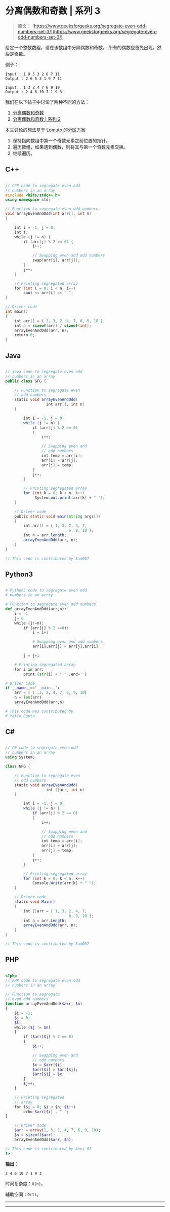 # 分离偶数和奇数 | 系列 3

> 原文： [https://www.geeksforgeeks.org/segregate-even-odd-numbers-set-3/](https://www.geeksforgeeks.org/segregate-even-odd-numbers-set-3/)

给定一个整数数组，请在该数组中分隔偶数和奇数。 所有的偶数应首先出现，然后是奇数。

例子：

```
Input : 1 9 5 3 2 6 7 11
Output : 2 6 5 3 1 9 7 11

Input : 1 3 2 4 7 6 9 10
Output : 2 4 6 10 7 1 9 3

```



我们在以下帖子中讨论了两种不同的方法：

1.  [分离偶数和奇数](https://www.geeksforgeeks.org/segregate-even-and-odd-numbers/)
2.  [分离偶数和奇数 | 系列 2](https://www.geeksforgeeks.org/segregate-even-odd-set-2/)

本文讨论的想法基于 [Lomuto 的分区方案](https://www.geeksforgeeks.org/hoares-vs-lomuto-partition-scheme-quicksort/)

1.  保持指向数组中第一个奇数元素之前位置的指针。
2.  遍历数组，如果遇到偶数，则将其与第一个奇数元素交换。
3.  继续遍历。

## C++ 

```cpp

// CPP code to segregate even odd 
// numbers in an array 
#include <bits/stdc++.h> 
using namespace std; 

// Function to segregate even odd numbers 
void arrayEvenAndOdd(int arr[], int n) 
{ 

    int i = -1, j = 0; 
    int t; 
    while (j != n) { 
        if (arr[j] % 2 == 0) { 
            i++; 

            // Swapping even and odd numbers 
            swap(arr[i], arr[j]); 
        } 
        j++; 
    } 

    // Printing segregated array 
    for (int i = 0; i < n; i++) 
        cout << arr[i] << " "; 
} 

// Driver code 
int main() 
{ 
    int arr[] = { 1, 3, 2, 4, 7, 6, 9, 10 }; 
    int n = sizeof(arr) / sizeof(int); 
    arrayEvenAndOdd(arr, n); 
    return 0; 
} 

```

## Java

```java

// java code to segregate even odd 
// numbers in an array 
public class GFG { 

    // Function to segregate even 
    // odd numbers 
    static void arrayEvenAndOdd( 
                  int arr[], int n) 
    { 

        int i = -1, j = 0; 
        while (j != n) { 
            if (arr[j] % 2 == 0) 
            { 
                i++; 

                // Swapping even and 
                // odd numbers 
                int temp = arr[i]; 
                arr[i] = arr[j]; 
                arr[j] = temp; 
            } 
            j++; 
        } 

        // Printing segregated array 
        for (int k = 0; k < n; k++) 
             System.out.print(arr[k] + " "); 
    } 

    // Driver code 
    public static void main(String args[]) 
    { 
        int arr[] = { 1, 3, 2, 4, 7,  
                            6, 9, 10 }; 
        int n = arr.length; 
        arrayEvenAndOdd(arr, n); 
    } 
} 

// This code is contributed by Sam007 

```

## Python3

```py

# Python3 code to segregate even odd  
# numbers in an array  

# Function to segregate even odd numbers  
def arrayEvenAndOdd(arr,n): 
    i = -1
    j= 0
    while (j!=n): 
        if (arr[j] % 2 ==0): 
            i = i+1

            # Swapping even and odd numbers  
            arr[i],arr[j] = arr[j],arr[i] 

        j = j+1

    # Printing segregated array  
    for i in arr: 
        print (str(i) + " " ,end='') 

# Driver Code 
if __name__=='__main__': 
    arr = [ 1 ,3, 2, 4, 7, 6, 9, 10] 
    n = len(arr) 
    arrayEvenAndOdd(arr,n) 

# This code was contributed by  
# Yatin Gupta 

```

## C# 

```cs

// C# code to segregate even odd 
// numbers in an array 
using System; 

class GFG { 

    // Function to segregate even 
    // odd numbers 
    static void arrayEvenAndOdd( 
                  int []arr, int n) 
    { 

        int i = -1, j = 0; 
        while (j != n) { 
            if (arr[j] % 2 == 0) 
            { 
                i++; 

                // Swapping even and 
                // odd numbers 
                int temp = arr[i]; 
                arr[i] = arr[j]; 
                arr[j] = temp; 
            } 
            j++; 
        } 

        // Printing segregated array 
        for (int k = 0; k < n; k++) 
            Console.Write(arr[k] + " "); 
    } 

    // Driver code     
    static void Main() 
    { 
        int []arr = { 1, 3, 2, 4, 7,  
                            6, 9, 10 }; 
        int n = arr.Length; 
        arrayEvenAndOdd(arr, n); 
    } 
} 

// This code is contributed by Sam007 

```

## PHP

```php

<?php 
// PHP code to segregate even odd 
// numbers in an array 

// Function to segregate 
// even odd numbers 
function arrayEvenAndOdd($arr, $n) 
{ 
    $i = -1; 
    $j = 0; 
    $t; 
    while ($j != $n) 
    { 
        if ($arr[$j] % 2 == 0) 
        { 
            $i++; 

            // Swapping even and 
            // odd numbers 
            $x = $arr[$i]; 
            $arr[$i] = $arr[$j]; 
            $arr[$j] = $x; 
        } 
        $j++; 
    } 

    // Printing segregated  
    // array 
    for ($i = 0; $i < $n; $i++) 
        echo $arr[$i] . " "; 
} 

    // Driver code 
    $arr = array(1, 3, 2, 4, 7, 6, 9, 10); 
    $n = sizeof($arr); 
    arrayEvenAndOdd($arr, $n); 

// This code is contributed by Anuj_67 
?> 

```

**输出**：

```
2 4 6 10 7 1 9 3

```

时间复杂度：`O(n)`。

辅助空间：`O(1)`。



* * *

* * *



